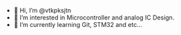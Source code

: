 - 👋 Hi, I’m @vtkpksjtn
- 👀 I’m interested in Microcontroller and analog IC Design.
- 🌱 I’m currently learning Git, STM32 and etc...

<!---
vtkpksjtn/vtkpksjtn is a ✨ special ✨ repository because its `README.md` (this file) appears on your GitHub profile.
You can click the Preview link to take a look at your changes.
--->
